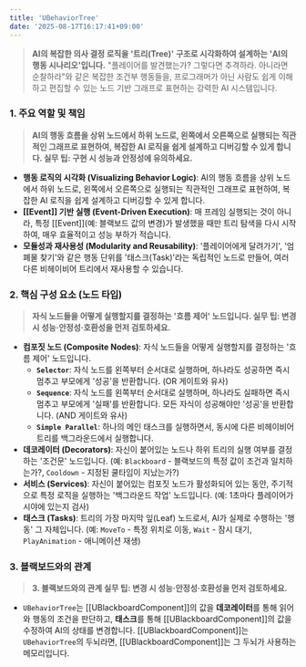 ```yaml
---
title: 'UBehaviorTree'
date: '2025-08-17T16:17:41+09:00'
---
```

> **AI의 복잡한 의사 결정 로직을 '트리(Tree)' 구조로 시각화하여 설계하는 'AI의 행동 시나리오'입니다.** "플레이어를 발견했는가? 그렇다면 추격하라. 아니라면 순찰하라"와 같은 복잡한 조건부 행동들을, 프로그래머가 아닌 사람도 쉽게 이해하고 편집할 수 있는 노드 기반 그래프로 표현하는 강력한 AI 시스템입니다.

### **1. 주요 역할 및 책임**
> **AI의 행동 흐름을 상위 노드에서 하위 노드로, 왼쪽에서 오른쪽으로 실행되는 직관적인 그래프로 표현하여, 복잡한 AI 로직을 쉽게 설계하고 디버깅할 수 있게 합니다. 실무 팁: 구현 시 성능과 안정성에 유의하세요.**
* **행동 로직의 시각화 (Visualizing Behavior Logic)**:
	AI의 행동 흐름을 상위 노드에서 하위 노드로, 왼쪽에서 오른쪽으로 실행되는 직관적인 그래프로 표현하여, 복잡한 AI 로직을 쉽게 설계하고 디버깅할 수 있게 합니다.
* **[[Event]] 기반 실행 (Event-Driven Execution)**:
	매 프레임 실행되는 것이 아니라, 특정 [[Event]](예: 블랙보드 값의 변경)가 발생했을 때만 트리 탐색을 다시 시작하여, 매우 효율적이고 성능 부하가 적습니다.
* **모듈성과 재사용성 (Modularity and Reusability)**:
	'플레이어에게 달려가기', '엄폐물 찾기'와 같은 행동 단위를 '태스크(Task)'라는 독립적인 노드로 만들어, 여러 다른 비헤이비어 트리에서 재사용할 수 있습니다.

### **2. 핵심 구성 요소 (노드 타입)**
> **자식 노드들을 어떻게 실행할지를 결정하는 '흐름 제어' 노드입니다. 실무 팁: 변경 시 성능·안정성·호환성을 먼저 검토하세요.**
* **컴포짓 노드 (Composite Nodes)**:
	자식 노드들을 어떻게 실행할지를 결정하는 '흐름 제어' 노드입니다.
    * **`Selector`**:
    	자식 노드를 왼쪽부터 순서대로 실행하며, 하나라도 성공하면 즉시 멈추고 부모에게 '성공'을 반환합니다. (OR 게이트와 유사)
    * **`Sequence`**:
    	자식 노드를 왼쪽부터 순서대로 실행하며, 하나라도 실패하면 즉시 멈추고 부모에게 '실패'를 반환합니다. 모든 자식이 성공해야만 '성공'을 반환합니다. (AND 게이트와 유사)
    * **`Simple Parallel`**:
    	하나의 메인 태스크를 실행하면서, 동시에 다른 비헤이비어 트리를 백그라운드에서 실행합니다.
* **데코레이터 (Decorators)**:
	자신이 붙어있는 노드나 하위 트리의 실행 여부를 결정하는 '조건문' 노드입니다. (예: `Blackboard` - 블랙보드의 특정 값이 조건과 일치하는가?, `Cooldown` - 지정된 쿨타임이 지났는가?)
* **서비스 (Services)**:
	자신이 붙어있는 컴포짓 노드가 활성화되어 있는 동안, 주기적으로 특정 로직을 실행하는 '백그라운드 작업' 노드입니다. (예: 1초마다 플레이어가 시야에 있는지 검사)
* **태스크 (Tasks)**:
	트리의 가장 마지막 잎(Leaf) 노드로서, AI가 실제로 수행하는 '행동' 그 자체입니다. (예: `MoveTo` - 특정 위치로 이동, `Wait` - 잠시 대기, `PlayAnimation` - 애니메이션 재생)

### **3. 블랙보드와의 관계**
> **3. 블랙보드와의 관계 실무 팁: 변경 시 성능·안정성·호환성을 먼저 검토하세요.**
*   `UBehaviorTree`는 [[UBlackboardComponent]]의 값을 **데코레이터**를 통해 읽어와 행동의 조건을 판단하고, **태스크**를 통해 [[UBlackboardComponent]]의 값을 수정하여 AI의 상태를 변경합니다. [[UBlackboardComponent]]는 `UBehaviorTree`의 두뇌라면, [[UBlackboardComponent]]는 그 두뇌가 사용하는 메모리입니다.